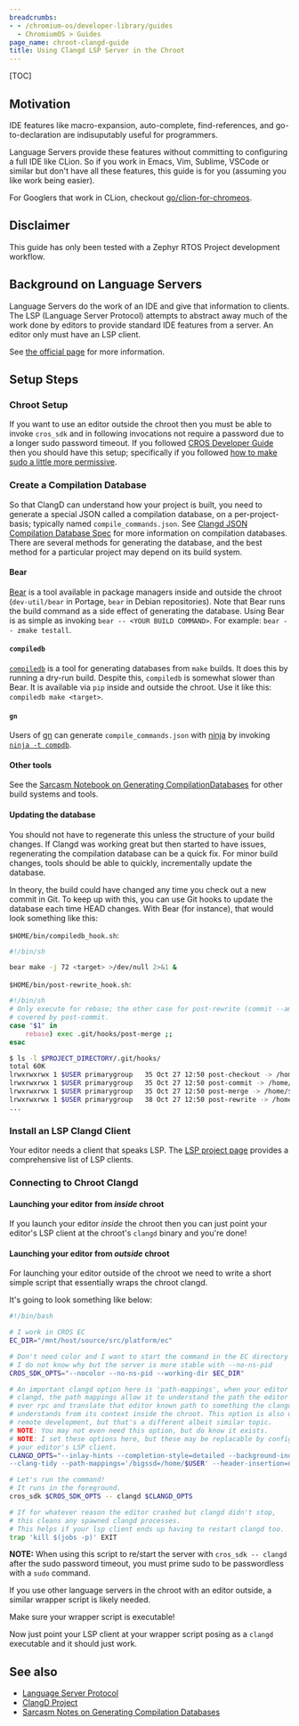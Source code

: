 ```yaml
---
breadcrumbs:
- - /chromium-os/developer-library/guides
  - ChromiumOS > Guides
page_name: chroot-clangd-guide
title: Using Clangd LSP Server in the Chroot
---
```


[TOC]

## Motivation

IDE features like macro-expansion, auto-complete, find-references, and
go-to-declaration are indisuputably useful for programmers.

Language Servers provide these features without committing to configuring a full
IDE like CLion.
So if you work in Emacs, Vim, Sublime, VSCode or similar but don't have all
these features, this guide is for you (assuming you like work being easier).

For Googlers that work in CLion, checkout [go/clion-for-chromeos][go-clion].

## Disclaimer

This guide has only been tested with a Zephyr RTOS Project development workflow.

## Background on Language Servers

Language Servers do the work of an IDE and give that information to clients.
The LSP (Language Server Protocol) attempts to abstract away much of the work
done by editors to provide standard IDE features from a server.
An editor only must have an LSP client.

See [the official page][lsp] for more information.

## Setup Steps

### Chroot Setup

If you want to use an editor outside the chroot then you must be able to invoke
`cros_sdk` and in following invocations not require a password due to a longer
sudo password timeout.
If you followed [CROS Developer Guide][cros-dev-guide] then you should have this
setup; specifically if you followed [how to make sudo a little more
permissive][permissive-sudo].

### Create a Compilation Database

So that ClangD can understand how your project is built, you need to generate a
special JSON called a compilation database, on a per-project-basis; typically
named `compile_commands.json`. See [Clangd JSON Compilation Database
Spec][clangd-c-db] for more information on compilation databases. There are
several methods for generating the database, and the best method for a
particular project may depend on its build system.

#### Bear

[Bear][bear] is a tool available in package managers inside and outside the
chroot (`dev-util/bear` in Portage, `bear` in Debian repositories). Note that
Bear runs the build command as a side effect of generating the database. Using
Bear is as simple as invoking `bear -- <YOUR BUILD COMMAND>`. For example: `bear
-- zmake testall`.

#### `compiledb`

[`compiledb`][compiledb] is a tool for generating databases from `make` builds.
It does this by running a dry-run build. Despite this, `compiledb` is somewhat
slower than Bear. It is available via `pip` inside and outside the chroot. Use
it like this: `compiledb make <target>`.

#### `gn`

Users of [gn][gn] can generate `compile_commands.json` with [ninja][ninja] by
invoking [`ninja -t compdb`][ninja-tools].

#### Other tools

See the [Sarcasm Notebook on Generating CompilationDatabases][sarcasm-c-db] for
other build systems and tools.

#### Updating the database

You should not have to regenerate this unless the structure of your build
changes. If Clangd was working great but then started to have issues,
regenerating the compilation database can be a quick fix. For minor build
changes, tools should be able to quickly, incrementally update the database.

In theory, the build could have changed any time you check out a new commit in
Git. To keep up with this, you can use Git hooks to update the database each
time HEAD changes. With Bear (for instance), that would look something like
this:

`$HOME/bin/compiledb_hook.sh`:
```sh
#!/bin/sh

bear make -j 72 <target> >/dev/null 2>&1 &
```

`$HOME/bin/post-rewrite_hook.sh`:
```sh
#!/bin/sh
# Only execute for rebase; the other case for post-rewrite (commit --amend) is
# covered by post-commit.
case "$1" in
    rebase) exec .git/hooks/post-merge ;;
esac
```

```sh
$ ls -l $PROJECT_DIRECTORY/.git/hooks/
total 60K
lrwxrwxrwx 1 $USER primarygroup   35 Oct 27 12:50 post-checkout -> /home/$USER/bin/compiledb_hook.sh
lrwxrwxrwx 1 $USER primarygroup   35 Oct 27 12:50 post-commit -> /home/$USER/bin/compiledb_hook.sh
lrwxrwxrwx 1 $USER primarygroup   35 Oct 27 12:50 post-merge -> /home/$USER/bin/compiledb_hook.sh
lrwxrwxrwx 1 $USER primarygroup   38 Oct 27 12:50 post-rewrite -> /home/$USER/bin/post-rewrite_hook.sh
...
```


[comment]: # (TODO http://b/204810365 - compilation db from emerge)

### Install an LSP Clangd Client

Your editor needs a client that speaks LSP.
The [LSP project page][lsp-clients] provides a comprehensive list of LSP
clients.

### Connecting to Chroot Clangd

#### Launching your editor from *inside* chroot

If you launch your editor *inside* the chroot then you can just point your
editor's LSP client at the chroot's `clangd` binary and you're done!

#### Launching your editor from *outside* chroot

For launching your editor outside of the chroot we need to write a short simple
script that essentially wraps the chroot clangd.

It's going to look something like below:

```bash
#!/bin/bash

# I work in CROS EC
EC_DIR="/mnt/host/source/src/platform/ec"

# Don't need color and I want to start the command in the EC directory
# I do not know why but the server is more stable with --no-ns-pid
CROS_SDK_OPTS="--nocolor --no-ns-pid --working-dir $EC_DIR"

# An important clangd option here is 'path-mappings', when your editor talks to
# clangd, the path mappings allow it to understand the path the editor is sending
# over rpc and translate that editor known path to something the clangd server
# understands from its context inside the chroot. This option is also useful for
# remote development, but that's a different albeit similar topic.
# NOTE: You may not even need this option, but do know it exists.
# NOTE: I set these options here, but these may be replacable by configuring
# your editor's LSP client.
CLANGD_OPTS="--inlay-hints --completion-style=detailed --background-index \
--clang-tidy --path-mappings='/bigssd=/home/$USER' --header-insertion=never"

# Let's run the command!
# It runs in the foreground.
cros_sdk $CROS_SDK_OPTS -- clangd $CLANGD_OPTS

# If for whatever reason the editor crashed but clangd didn't stop,
# this cleans any spawned clangd processes.
# This helps if your lsp client ends up having to restart clangd too.
trap 'kill $(jobs -p)' EXIT
```

**NOTE:** When using this script to re/start the server with `cros_sdk --
clangd` after the sudo password timeout, you must prime sudo to be passwordless
with a `sudo` command.

If you use other language servers in the chroot with an editor outside, a
similar wrapper script is likely needed.

Make sure your wrapper script is executable!

Now just point your LSP client at your wrapper script posing as a `clangd`
executable and it should just work.

## See also

* [Language Server Protocol][lsp]
* [ClangD Project][clangd]
* [Sarcasm Notes on Generating Compilation Databases][sarcasm-c-db]

[bear]: https://github.com/rizsotto/Bear
[clangd]: https://clangd.llvm.org
[clangd-c-db]: https://clang.llvm.org/docs/JSONCompilationDatabase.html
[compiledb]: https://github.com/nickdiego/compiledb
[cros-dev-guide]: /chromium-os/developer-library/guides/development/developer-guide/#chromiumos-developer-guide
[gn]: https://gn.googlesource.com/gn
[go-clion]: http://go/clion-for-chromeos
[lsp]: https://microsoft.github.io/language-server-protocol
[lsp-clients]: https://langserver.org/#implementations-client
[ninja]: https://ninja-build.org
[ninja-tools]: https://ninja-build.org/manual.html#_extra_tools
[permissive-sudo]: /chromium-os/developer-library/guides/recipes/tips-and-tricks/#how-to-make-sudo-a-little-more-permissive
[sarcasm-c-db]: https://sarcasm.github.io/notes/dev/compilation-database.html#how-to-generate-a-json-compilation-database
